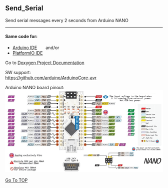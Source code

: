 ## Send_Serial<a name="TOP"></a>
Send serial messages every 2 seconds from Arduino NANO
- - - -
#### Same code for:
* [Arduino IDE](./Arduino) &nbsp; &nbsp; &nbsp; and/or 
* [PlatformIO IDE](./PlatformIO)

Go to [Doxygen Project Documentation](https://rcx-t.github.io/Send_Serial/index.html)

SW support:<br> https://github.com/arduino/ArduinoCore-avr

Arduino NANO board pinout:
![picture alt](./Arduino/doxy/NANO_pinout.png "Arduino NANO pinout")

[Go To TOP](#TOP)

